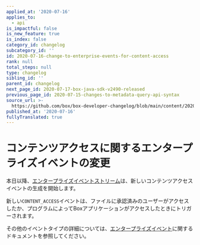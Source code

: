 ```yaml
---
applied_at: '2020-07-16'
applies_to:
  - api
is_impactful: false
is_new_feature: true
is_index: false
category_id: changelog
subcategory_id: ''
id: 2020-07-16-change-to-enterprise-events-for-content-access
rank: null
total_steps: null
type: changelog
sibling_id: ''
parent_id: changelog
next_page_id: 2020-07-17-box-java-sdk-v2490-released
previous_page_id: 2020-07-15-changes-to-metadata-query-api-syntax
source_url: >-
  https://github.com/box/box-developer-changelog/blob/main/content/2020/07-16-change-to-enterprise-events-for-content-access.md
published_at: '2020-07-16'
fullyTranslated: true
---
```

# コンテンツアクセスに関するエンタープライズイベントの変更

本日以降、[エンタープライズイベントストリーム](g://events/for-enterprise/)は、新しいコンテンツアクセスイベントの生成を開始します。

新しい`CONTENT_ACCESS`イベントは、ファイルに承認済みのユーザーがアクセスしたか、プログラムによってBoxアプリケーションがアクセスしたときにトリガーされます。

その他のイベントタイプの詳細については、[エンタープライズイベント](g://events/for-enterprise/)に関するドキュメントを参照してください。
